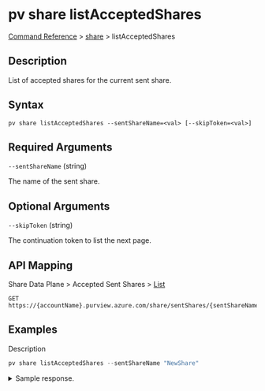 # pv share listAcceptedShares

[Command Reference](../../../README.md#command-reference) > [share](./main.md) >  listAcceptedShares

## Description

List of accepted shares for the current sent share.

## Syntax

```
pv share listAcceptedShares --sentShareName=<val> [--skipToken=<val>]
```

## Required Arguments

`--sentShareName` (string)

The name of the sent share.

## Optional Arguments

`--skipToken` (string)

The continuation token to list the next page.

## API Mapping

Share Data Plane > Accepted Sent Shares > [List](https://docs.microsoft.com/en-us/rest/api/purview/sharedataplane/accepted-sent-shares/list)
```
GET https://{accountName}.purview.azure.com/share/sentShares/{sentShareName}/acceptedSentShares
```

## Examples

Description
```powershell
pv share listAcceptedShares --sentShareName "NewShare"
```


<details><summary>Sample response.</summary>
<p>

```json
{
   "value":[
      {
         "id":"/sentShares/NewShare/acceptedSentShares/be2c3f1d-ac06-4aca-a5f8-28b44cad17ef",
         "name":"be2c3f1d-ac06-4aca-a5f8-28b44cad17ef",
         "properties":{
            "createdAt":"2022-09-02T13:28:13.1922869Z",
            "expirationDate":null,
            "receivedShareStatus":"Active",
            "receiverEmail":"tarifat@microsoft.com",
            "receiverName":"Taygan Rifat",
            "receiverTargetObjectId":"095354ff-cae8-44ff-8120-22ec5a941b40",
            "receiverTenantName":"Microsoft",
            "senderEmail":"tarifat@microsoft.com",
            "senderName":"Taygan Rifat",
            "senderTenantName":"Microsoft",
            "sharedAt":"2022-09-01T16:48:25.7585096Z"
         },
         "shareKind":"InPlace",
         "type":"sentShares/acceptedSentShares"
      }
   ]
}
```
</p>
</details>
